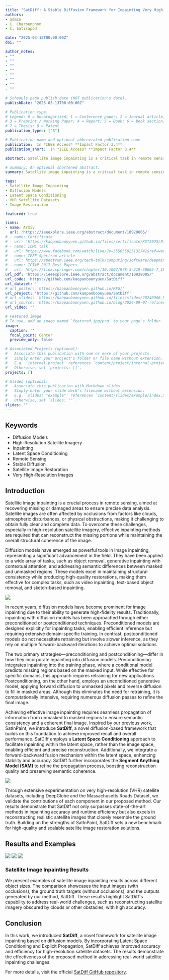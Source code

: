 ```yaml
---
title: "SatDiff: A Stable Diffusion Framework for Inpainting Very High-Resolution Satellite Imagery"
authors:
- admin
- C. Charoenphon
- C. Satirapod

date: "2025-03-13T00:00:00Z"
doi: ""

author_notes:
- ""
- ""
- ""
- ""
- ""
- ""
- ""
- ""

# Schedule page publish date (NOT publication's date).
publishDate: "2025-03-13T00:00:00Z"

# Publication type.
# Legend: 0 = Uncategorized; 1 = Conference paper; 2 = Journal article;
# 3 = Preprint / Working Paper; 4 = Report; 5 = Book; 6 = Book section;
# 7 = Thesis; 8 = Patent
publication_types: ["3"]

# Publication name and optional abbreviated publication name.
publication:  In *IEEE Access* **Impact Factor 3.4**
publication_short:  In *IEEE Access* **Impact Factor 3.4**

abstract: Satellite image inpainting is a critical task in remote sensing, requiring accurate restoration of missing or occluded regions for reliable image analysis. In this paper, we present SatDiff, an advanced inpainting framework based on diffusion models, specifically designed to tackle the challenges posed by very high-resolution (VHR) satellite datasets such as DeepGlobe and the Massachusetts Roads Dataset. Building on insights from our previous work, SatInPaint, we enhance the approach to achieve even higher recall and overall performance. SatDiff introduces a novel Latent Space Conditioning technique that leverages a compact latent space for efficient and precise inpainting. Additionally, we integrate Explicit Propagation into the diffusion process, enabling forward-backward fusion for improved stability and accuracy. Inspired by encoder-decoder architectures like the Segment Anything Model (SAM), SatDiff is seamlessly adaptable to diverse satellite imagery scenarios. By balancing the efficiency of preconditioned models with the flexibility of postconditioned approaches, SatDiff establishes a new benchmark in VHR satellite datasets, offering a scalable and high-performance solution for satellite image restoration. The code for SatDiff is publicly available at https://github.com/kaopanboonyuen/SatDiff.

# Summary. An optional shortened abstract.
summary: Satellite image inpainting is a critical task in remote sensing, requiring accurate restoration of missing or occluded regions for reliable image analysis. In this paper, we present SatDiff, an advanced inpainting framework based on diffusion models, specifically designed to tackle the challenges posed by very high-resolution (VHR) satellite datasets such as DeepGlobe and the Massachusetts Roads Dataset. Building on insights from our previous work, SatInPaint, we enhance the approach to achieve even higher recall and overall performance. SatDiff introduces a novel Latent Space Conditioning technique that leverages a compact latent space for efficient and precise inpainting. Additionally, we integrate Explicit Propagation into the diffusion process, enabling forward-backward fusion for improved stability and accuracy. Inspired by encoder-decoder architectures like the Segment Anything Model (SAM), SatDiff is seamlessly adaptable to diverse satellite imagery scenarios. By balancing the efficiency of preconditioned models with the flexibility of postconditioned approaches, SatDiff establishes a new benchmark in VHR satellite datasets, offering a scalable and high-performance solution for satellite image restoration. The code for SatDiff is publicly available at https://github.com/kaopanboonyuen/SatDiff.

tags:
- Satellite Image Inpainting
- Diffusion Models
- Latent Space Conditioning
- VHR Satellite Datasets
- Image Restoration

featured: true

links:
- name: ArXiv
  url: 'https://ieeexplore.ieee.org/abstract/document/10929005/'
# - name: Certificate
#   url: 'https://kaopanboonyuen.github.io/files/certificate/KST2025/Panboonyuen-Certificate-of-Contributions-53.pdf'
# - name: ICML talk
#   url: https://www.facebook.com/watch/live/?v=355035025132741&ref=watch_permalink
# - name: IEEE Spectrum article
#   url: https://spectrum.ieee.org/tech-talk/computing/software/deepmind-teaches-ai-teamwork
# - name: ICIAP 2017 Best Papers
#   url: https://link.springer.com/chapter/10.1007/978-3-319-60663-7_18
url_pdf: 'https://ieeexplore.ieee.org/abstract/document/10929005/'
url_code: 'https://github.com/kaopanboonyuen/SatDiff'
url_dataset: ''
# url_poster: 'https://kaopanboonyuen.github.io/REG/'
url_project: 'https://github.com/kaopanboonyuen/SatDiff'
# url_slides: 'https://kaopanboonyuen.github.io/files/slides/20240906_Panboonyuen_AI_ThaiHighway.pdf'
# url_source: 'https://kaopanboonyuen.github.io/blog/2024-09-07-refined-generalized-focal-loss-for-road-asset-detection-on-thai-highways-using-vision-models/'
url_video: ''

# Featured image
# To use, add an image named `featured.jpg/png` to your page's folder. 
image:
  caption: ''
  focal_point: Center
  preview_only: false

# Associated Projects (optional).
#   Associate this publication with one or more of your projects.
#   Simply enter your project's folder or file name without extension.
#   E.g. `internal-project` references `content/project/internal-project/index.md`.
#   Otherwise, set `projects: []`.
projects: []

# Slides (optional).
#   Associate this publication with Markdown slides.
#   Simply enter your slide deck's filename without extension.
#   E.g. `slides: "example"` references `content/slides/example/index.md`.
#   Otherwise, set `slides: ""`.
slides: ""
---
```


## Keywords

- Diffusion Models
- High-Resolution Satellite Imagery
- Inpainting
- Latent Space Conditioning
- Remote Sensing
- Stable Diffusion
- Satellite Image Restoration
- Very High-Resolution Images

## Introduction

Satellite image inpainting is a crucial process in remote sensing, aimed at recovering missing or damaged areas to ensure precise data analysis. Satellite images are often affected by occlusions from factors like clouds, atmospheric disturbances, or physical obstructions, making it challenging to obtain fully clear and complete data. To overcome these challenges, especially in high-resolution satellite imagery, effective inpainting methods are required that can reconstruct the missing portions while maintaining the overall structural coherence of the image.

Diffusion models have emerged as powerful tools in image inpainting, representing a significant advancement in the field. They have been applied to a wide array of tasks, such as object removal, generative inpainting with contextual attention, and addressing semantic differences between masked and unmasked regions. These models excel in maintaining structural consistency while producing high-quality restorations, making them effective for complex tasks, such as video inpainting, text-based object removal, and sketch-based inpainting.

![](main_arch_01.png)

In recent years, diffusion models have become prominent for image inpainting due to their ability to generate high-fidelity results. Traditionally, inpainting with diffusion models has been approached through either preconditioned or postconditioned techniques. Preconditioned models are designed explicitly for inpainting tasks, enabling efficient inference but requiring extensive domain-specific training. In contrast, postconditioned models do not necessitate retraining but involve slower inference, as they rely on multiple forward-backward iterations to achieve optimal solutions.

The two primary strategies—preconditioning and postconditioning—differ in how they incorporate inpainting into diffusion models. Preconditioning integrates inpainting into the training phase, where a conditional model predicts missing regions based on the masked input. While effective for specific domains, this approach requires retraining for new applications. Postconditioning, on the other hand, employs an unconditioned generative model, applying forward diffusion to unmasked pixels and reverse diffusion to fill in masked areas. Although this eliminates the need for retraining, it is computationally intensive, requiring numerous diffusion passes to refine the final image.

Achieving effective image inpainting requires seamless propagation of information from unmasked to masked regions to ensure semantic consistency and a coherent final image. Inspired by our previous work, SatInPaint, we introduce **SatDiff**, a novel diffusion-based framework that builds on this foundation to achieve improved recall and overall performance. SatDiff employs a **Latent Space Conditioning** approach to facilitate inpainting within the latent space, rather than the image space, enabling efficient and precise reconstruction. Additionally, we integrate a forward-backward fusion mechanism within the latent space, enhancing stability and accuracy. SatDiff further incorporates the **Segment Anything Model (SAM)** to refine the propagation process, boosting reconstruction quality and preserving semantic coherence.

![](main_arch_02.png)

Through extensive experimentation on very high-resolution (VHR) satellite datasets, including DeepGlobe and the Massachusetts Roads Dataset, we validate the contributions of each component in our proposed method. Our results demonstrate that SatDiff not only surpasses state-of-the-art methods in inpainting accuracy and runtime efficiency but also excels in reconstructing realistic satellite images that closely resemble the ground truth. Building on the strengths of SatInPaint, SatDiff sets a new benchmark for high-quality and scalable satellite image restoration solutions.

## Results and Examples

![](satdif_result_01.png)
![](satdif_result_02.png)
![](satdif_result_03.png)

### Satellite Image Inpainting Results

We present examples of satellite image inpainting results across different object sizes. The comparison showcases the input images (with occlusions), the ground truth targets (without occlusions), and the outputs generated by our method, SatDiff. These results highlight SatDiff's capability to address real-world challenges, such as reconstructing satellite imagery obscured by clouds or other obstacles, with high accuracy.

## Conclusion

In this work, we introduced **SatDiff**, a novel framework for satellite image inpainting based on diffusion models. By incorporating Latent Space Conditioning and Explicit Propagation, SatDiff achieves improved accuracy and efficiency for high-resolution satellite datasets. The results demonstrate the effectiveness of the proposed method in addressing real-world satellite inpainting challenges.

For more details, visit the official [SatDiff GitHub repository](https://github.com/kaopanboonyuen/SatDiff).